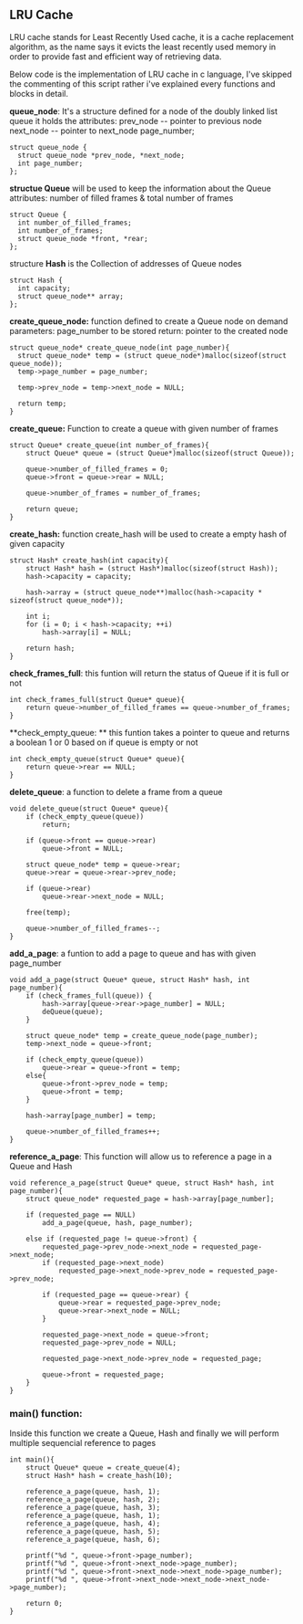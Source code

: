 ## LRU Cache
LRU cache stands for Least Recently Used cache, it is a cache replacement algorithm, as the name says it evicts the least recently used memory in order to provide fast and efficient way of retrieving data.

Below code is the implementation of LRU cache in c language, I've skipped the commenting of this script rather i've explained every functions and blocks in detail.



**queue_node**: It's a structure defined for a node of the doubly linked list queue
                it holds the attributes: prev_node -- pointer to previous node
                next_node -- pointer to next_node
                page_number;
                
    struct queue_node {
      struct queue_node *prev_node, *next_node;
      int page_number;  
    };


**structue Queue** will be used to keep the information about the Queue
                   attributes: number of filled frames & total number of frames

    struct Queue {
      int number_of_filled_frames;
      int number_of_frames;
      struct queue_node *front, *rear;
    };


structure **Hash** is the Collection of addresses of Queue nodes  

    struct Hash {
      int capacity;
      struct queue_node** array;
    };

**create_queue_node:** function defined to create a Queue node on demand
  parameters: page_number to be stored
  return: pointer to the created node

    struct queue_node* create_queue_node(int page_number){
      struct queue_node* temp = (struct queue_node*)malloc(sizeof(struct queue_node));
      temp->page_number = page_number;

      temp->prev_node = temp->next_node = NULL;

      return temp;
    }

**create_queue:** Function to create a queue with given number of frames

    struct Queue* create_queue(int number_of_frames){
        struct Queue* queue = (struct Queue*)malloc(sizeof(struct Queue));

        queue->number_of_filled_frames = 0;
        queue->front = queue->rear = NULL;

        queue->number_of_frames = number_of_frames;

        return queue;
    }

**create_hash:** function create_hash will be used to create a empty hash of given capacity

    struct Hash* create_hash(int capacity){
        struct Hash* hash = (struct Hash*)malloc(sizeof(struct Hash));
        hash->capacity = capacity;

        hash->array = (struct queue_node**)malloc(hash->capacity * sizeof(struct queue_node*));

        int i;
        for (i = 0; i < hash->capacity; ++i)
            hash->array[i] = NULL;

        return hash;
    }
    
**check_frames_full**: this funtion will return the status of Queue if it is full or not

    int check_frames_full(struct Queue* queue){
        return queue->number_of_filled_frames == queue->number_of_frames;
    }

**check_empty_queue: ** this funtion takes a pointer to queue and returns a boolean 1 or 0 based on if queue is empty or not

    int check_empty_queue(struct Queue* queue){
        return queue->rear == NULL;
    }

**delete_queue**: a function to delete a frame from a queue

    void delete_queue(struct Queue* queue){
        if (check_empty_queue(queue))
            return;

        if (queue->front == queue->rear)
            queue->front = NULL;

        struct queue_node* temp = queue->rear;
        queue->rear = queue->rear->prev_node;

        if (queue->rear)
            queue->rear->next_node = NULL;

        free(temp);

        queue->number_of_filled_frames--;
    }

**add_a_page**: a funtion to add a page to queue and has with given page_number

    void add_a_page(struct Queue* queue, struct Hash* hash, int page_number){
        if (check_frames_full(queue)) {
            hash->array[queue->rear->page_number] = NULL;
            deQueue(queue);
        }

        struct queue_node* temp = create_queue_node(page_number);
        temp->next_node = queue->front;

        if (check_empty_queue(queue))
            queue->rear = queue->front = temp;
        else{
            queue->front->prev_node = temp;
            queue->front = temp;
        }

        hash->array[page_number] = temp;

        queue->number_of_filled_frames++;
    }



**reference_a_page**: This function will allow us to reference a page in a Queue and Hash

    void reference_a_page(struct Queue* queue, struct Hash* hash, int page_number){
        struct queue_node* requested_page = hash->array[page_number];

        if (requested_page == NULL)
            add_a_page(queue, hash, page_number);

        else if (requested_page != queue->front) {
            requested_page->prev_node->next_node = requested_page->next_node;
            if (requested_page->next_node)
                requested_page->next_node->prev_node = requested_page->prev_node;

            if (requested_page == queue->rear) {
                queue->rear = requested_page->prev_node;
                queue->rear->next_node = NULL;
            }

            requested_page->next_node = queue->front;
            requested_page->prev_node = NULL;

            requested_page->next_node->prev_node = requested_page;

            queue->front = requested_page;
        }
    }

### main() function: 
  Inside this function we create a Queue, Hash and finally we will perform multiple sequencial reference to pages

    int main(){
        struct Queue* queue = create_queue(4);
        struct Hash* hash = create_hash(10);

        reference_a_page(queue, hash, 1);
        reference_a_page(queue, hash, 2);
        reference_a_page(queue, hash, 3);
        reference_a_page(queue, hash, 1);
        reference_a_page(queue, hash, 4);
        reference_a_page(queue, hash, 5);
        reference_a_page(queue, hash, 6);

        printf("%d ", queue->front->page_number);
        printf("%d ", queue->front->next_node->page_number);
        printf("%d ", queue->front->next_node->next_node->page_number);
        printf("%d ", queue->front->next_node->next_node->next_node->page_number);

        return 0;
    }
